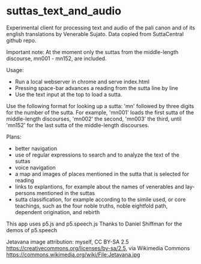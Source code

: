 # suttas_text_and_audio

Experimental client for processing text and audio of the pali canon and of its english translations by Venerable Sujato. Data copied from SuttaCentral github repo.

Important note: At the moment only the suttas from the middle-length discourse, mn001 - mn152, are included.

Usage: 
- Run a local webserver in chrome and serve index.html
- Pressing space-bar advances a reading from the sutta line by line
- Use the text input at the top to load a sutta. 

Use the following format for looking up a sutta:
'mn' followed by three digits for the number of the sutta.
For example, 'mn001' loads the first sutta of the middle-length discourses, 'mn002' the second, 'mn003' the third, until 'mn152' for the last sutta of the middle-length discourses.

Plans:
- better navigation
- use of regular expressions to search and to analyze the text of the suttas
- voice navigation
- a map and images of places mentioned in the sutta that is selected for reading
- links to explantions, for example about the names of venerables and lay-persons mentioned in the suttas
- sutta classification, for example according to the simile used, or core teachings, such as the four noble truths, noble eightfold path, dependent origination, and rebirth

This app uses p5.js and p5.speech.js
Thanks to Daniel Shiffman for the demos of p5.speech

Jetavana image attribution:
myself, CC BY-SA 2.5 <https://creativecommons.org/licenses/by-sa/2.5>, via Wikimedia Commons
https://commons.wikimedia.org/wiki/File:Jetavana.jpg